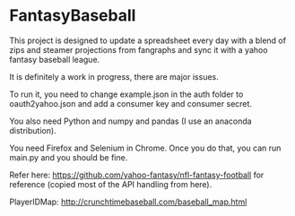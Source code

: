 # FantasyBaseball

This project is designed to update a spreadsheet every day with a blend of zips and steamer projections from fangraphs and sync it with a yahoo fantasy baseball league.

It is definitely a work in progress, there are major issues.

To run it, you need to change example.json in the auth folder to oauth2yahoo.json and add a consumer key and consumer secret.

You also need Python and numpy and pandas (I use an anaconda distribution).

You need Firefox and Selenium in Chrome. Once you do that, you can run main.py and you should be fine.

Refer here: https://github.com/yahoo-fantasy/nfl-fantasy-football for reference (copied most of the API handling from here).

PlayerIDMap:
http://crunchtimebaseball.com/baseball_map.html
